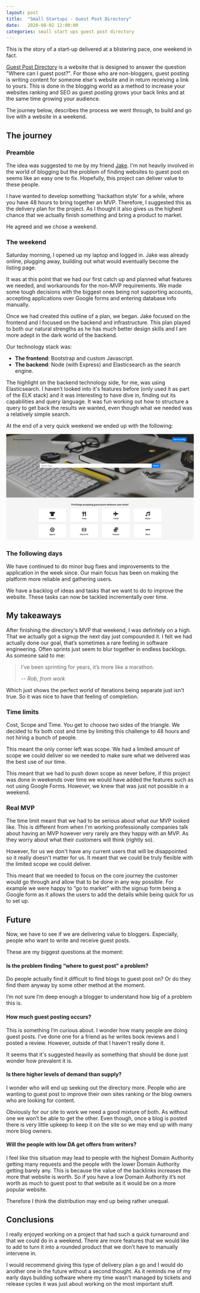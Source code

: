 ```yaml
---
layout: post
title:  "Small Startups - Guest Post Directory"
date:   2020-08-02 12:00:00
categories: small start ups guest post directory
---
```


This is the story of a start-up delivered at a blistering pace, one weekend in fact.

[Guest Post Directory][gpd] is a website that is designed to answer the question "Where can I guest post?". For those who are non-bloggers, guest posting is writing content for someone else's website and in return receiving a link to yours. This is done in the blogging world as a method to increase your websites ranking and SEO as guest posting grows your back links and at the same time growing your audience.

The journey below, describes the process we went through, to build and go live with a website in a weekend.

## The journey

### Preamble

The idea was suggested to me by my friend [Jake][jake]. I'm not heavily involved in the world of blogging but the problem of finding websites to guest post on seems like an easy one to fix. Hopefully, this project can deliver value to these people.

I have wanted to develop something 'hackathon style' for a while, where you have 48 hours to bring together an MVP. Therefore, I suggested this as the delivery plan for the project. As I thought it also gives us the highest chance that we actually finish something and bring a product to market.

He agreed and we chose a weekend.

### The weekend

Saturday morning, I opened up my laptop and logged in. Jake was already online, plugging away, building out what would eventually become the listing page.

It was at this point that we had our first catch up and planned what features we needed, and workarounds for the non-MVP requirements. We made some tough decisions with the biggest ones being not supporting accounts, accepting applications over Google forms and entering database info manually.

Once we had created this outline of a plan, we began. Jake focused on the frontend and I focused on the backend and infrastructure. This plan played to both our natural strengths as he has much better design skills and I am more adept in the dark world of the backend.

Our technology stack was:
* **The frontend**: Bootstrap and custom Javascript.
* **The backend**: Node (with Express) and Elasticsearch as the search engine.

The highlight on the backend technology side, for me, was using Elasticsearch. I haven’t looked into it's features before (only used it as part of the ELK stack) and it was interesting to have dive in, finding out its capabilities and query language. It was fun working out how to structure a query to get back the results we wanted, even though what we needed was a relatively simple search.

At the end of a very quick weekend we ended up with the following:

[![](/assets/images/posts/guestpost.png)][gpd]

### The following days

We have continued to do minor bug fixes and improvements to the application in the week since. Our main focus has been on making the platform more reliable and gathering users.

We have a backlog of ideas and tasks that we want to do to improve the website. These tasks can now be tackled incrementally over time.

## My takeaways

After finishing the directory's MVP that weekend, I was definitely on a high. That we actually got a signup the next day just compounded it. I felt we had actually done our goal, that’s sometimes a rare feeling in software engineering. Often sprints just seem to blur together in endless backlogs. As someone said to me:

> I’ve been sprinting for years, it’s more like a marathon.
>
> -- <cite>Rob, from work</cite>

Which just shows the perfect world of iterations being separate just isn't true. So it was nice to have that feeling of completion.

### Time limits

Cost, Scope and Time. You get to choose two sides of the triangle. We decided to fix both cost and time by limiting this challenge to 48 hours and not hiring a bunch of people.

This meant the only corner left was scope. We had a limited amount of scope we could deliver so we needed to make sure what we delivered was the best use of our time.

This meant that we had to push down scope as never before, if this project was done in weekends over time we would have added the features such as not using Google Forms. However, we knew that was just not possible in a weekend.

### Real MVP

The time limit meant that we had to be serious about what our MVP looked like. This is different from when I'm working professionally companies talk about having an MVP however very rarely are they happy with an MVP. As they worry about what their customers will think (rightly so).

However, for us we don't have any current users that will be disappointed so it really doesn't matter for us. It meant that we could be truly flexible with the limited scope we could deliver.

This meant that we needed to focus on the core journey the customer would go through and allow that to be done in any way possible. For example we were happy to “go to market” with the signup form being a Google form as it allows the users to add the details while being quick for us to set up.

## Future 

Now, we have to see if we are delivering value to bloggers. Especially, people who want to write and receive guest posts.

These are my biggest questions at the moment:

#### Is the problem finding “where to guest post" a problem?

Do people actually find it difficult to find blogs to guest post on? Or do they find them anyway by some other method at the moment.

I’m not sure I’m deep enough a blogger to understand how big of a problem this is.

#### How much guest posting occurs?

This is something I’m curious about. I wonder how many people are doing guest posts. I’ve done one for a friend as he writes book reviews and I posted a review. However, outside of that I haven't really done it.

It seems that it's suggested heavily as something that should be done just wonder how prevalent it is.

#### Is there higher levels of demand than supply?

I wonder who will end up seeking out the directory more. People who are wanting to guest post to improve their own sites ranking or the blog owners who are looking for content.

Obviously for our site to work we need a good mixture of both. As without one we won’t be able to get the other. Even though, once a blog is posted there is very little upkeep to keep it on the site so we may end up with many more blog owners.

#### Will the people with low DA get offers from writers?

I feel like this situation may lead to people with the highest Domain Authority getting many requests and the people with the lower Domain Authority getting barely any. This is because the value of the backlinks increases the more that website is worth. So if you have a low Domain Authority it’s not worth as much to guest post to that website as it would be on a more popular website.

Therefore I think the distribution may end up being rather unequal.

## Conclusions

I really enjoyed working on a project that had such a quick turnaround and that we could do in a weekend. There are more features that we would like to add to turn it into a rounded product that we don’t have to manually intervene in.

I would recommend giving this type of delivery plan a go and I would do another one in the future without a second thought. As it reminds me of my early days building software where my time wasn't managed by tickets and release cycles it was just about working on the most important stuff.

[gpd]: http://guestpost.directory
[jake]: https://jakedoran.co.uk
